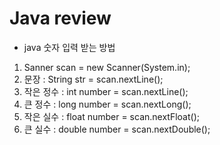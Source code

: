 # Java review

- java 숫자 입력 받는 방법

1. Sanner scan = new Scanner(System.in);
2. 문장 : String str = scan.nextLine();
3. 작은 정수 : int number = scan.nextLine();
4. 큰 정수 : long number = scan.nextLong();
5. 작은 실수 : float number = scan.nextFloat();
6. 큰 실수 : double number = scan.nextDouble(); 
